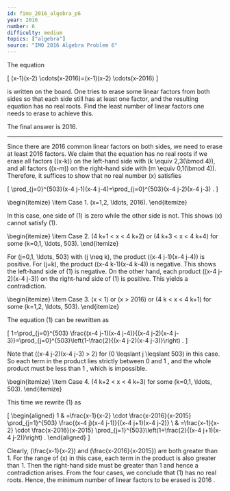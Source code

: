 ```yaml
---
id: fimo_2016_algebra_p6
year: 2016
number: 6
difficulty: medium
topics: ["algebra"]
source: "IMO 2016 Algebra Problem 6"
---
```


The equation

\[
(x-1)(x-2) \cdots(x-2016)=(x-1)(x-2) \cdots(x-2016)
\]

is written on the board. One tries to erase some linear factors from both sides so that each side still has at least one factor, and the resulting equation has no real roots. Find the least number of linear factors one needs to erase to achieve this.

The final answer is 2016.

---
Since there are 2016 common linear factors on both sides, we need to erase at least 2016 factors. We claim that the equation has no real roots if we erase all factors \((x-k)\) on the left-hand side with \(k \equiv 2,3(\bmod 4)\), and all factors \((x-m)\) on the right-hand side with \(m \equiv 0,1(\bmod 4)\). Therefore, it suffices to show that no real number \(x\) satisfies

\[
\prod_{j=0}^{503}(x-4 j-1)(x-4 j-4)=\prod_{j=0}^{503}(x-4 j-2)(x-4 j-3) .
\]

\begin{itemize}
  \item Case 1. \(x=1,2, \ldots, 2016\).
\end{itemize}

In this case, one side of (1) is zero while the other side is not. This shows \(x\) cannot satisfy (1).

\begin{itemize}
  \item Case 2. \(4 k+1 < x < 4 k+2\) or \(4 k+3 < x < 4 k+4\) for some \(k=0,1, \ldots, 503\).
\end{itemize}

For \(j=0,1, \ldots, 503\) with \(j \neq k\), the product \((x-4 j-1)(x-4 j-4)\) is positive. For \(j=k\), the product \((x-4 k-1)(x-4 k-4)\) is negative. This shows the left-hand side of (1) is negative. On the other hand, each product \((x-4 j-2)(x-4 j-3)\) on the right-hand side of (1) is positive. This yields a contradiction.

\begin{itemize}
  \item Case 3. \(x < 1\) or \(x > 2016\) or \(4 k < x < 4 k+1\) for some \(k=1,2, \ldots, 503\).
\end{itemize}

The equation (1) can be rewritten as

\[
1=\prod_{j=0}^{503} \frac{(x-4 j-1)(x-4 j-4)}{(x-4 j-2)(x-4 j-3)}=\prod_{j=0}^{503}\left(1-\frac{2}{(x-4 j-2)(x-4 j-3)}\right) .
\]

Note that \((x-4 j-2)(x-4 j-3) > 2\) for \(0 \leqslant j \leqslant 503\) in this case. So each term in the product lies strictly between 0 and 1 , and the whole product must be less than 1 , which is impossible.

\begin{itemize}
  \item Case 4. \(4 k+2 < x < 4 k+3\) for some \(k=0,1, \ldots, 503\).
\end{itemize}

This time we rewrite (1) as

\[
\begin{aligned}
1 & =\frac{x-1}{x-2} \cdot \frac{x-2016}{x-2015} \prod_{j=1}^{503} \frac{(x-4 j)(x-4 j-1)}{(x-4 j+1)(x-4 j-2)} \\
& =\frac{x-1}{x-2} \cdot \frac{x-2016}{x-2015} \prod_{j=1}^{503}\left(1+\frac{2}{(x-4 j+1)(x-4 j-2)}\right) .
\end{aligned}
\]

Clearly, \(\frac{x-1}{x-2}\) and \(\frac{x-2016}{x-2015}\) are both greater than 1. For the range of \(x\) in this case, each term in the product is also greater than 1. Then the right-hand side must be greater than 1 and hence a contradiction arises. From the four cases, we conclude that (1) has no real roots. Hence, the minimum number of linear factors to be erased is 2016 .
